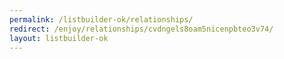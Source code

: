```yaml
---
permalink: /listbuilder-ok/relationships/
redirect: /enjoy/relationships/cvdngels8oam5nicenpbteo3v74/
layout: listbuilder-ok
---
```


